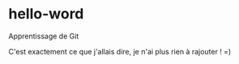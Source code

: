 # hello-word
Apprentissage de Git

C'est exactement ce que j'allais dire, je n'ai plus rien à rajouter ! =)

